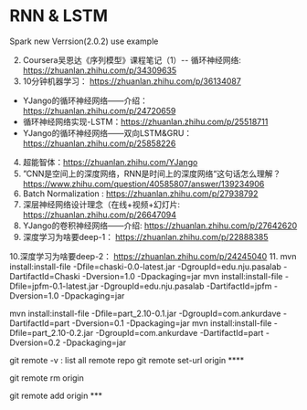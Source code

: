# RNN & LSTM
  Spark new Verrsion(2.0.2) use example

2. Coursera吴恩达《序列模型》课程笔记（1）-- 循环神经网络: https://zhuanlan.zhihu.com/p/34309635
3. 10分钟机器学习： https://zhuanlan.zhihu.com/p/36134087
- YJango的循环神经网络——介绍：https://zhuanlan.zhihu.com/p/24720659 
- 循环神经网络实现-LSTM：https://zhuanlan.zhihu.com/p/25518711
- YJango的循环神经网络——双向LSTM&GRU： https://zhuanlan.zhihu.com/p/25858226

4. 超能智体：https://zhuanlan.zhihu.com/YJango
5. ”CNN是空间上的深度网络，RNN是时间上的深度网络“这句话怎么理解？https://www.zhihu.com/question/40585807/answer/139234906
6. Batch Normalization : https://zhuanlan.zhihu.com/p/27938792
7. 深层神经网络设计理念（在线+视频+幻灯片: https://zhuanlan.zhihu.com/p/26647094
8. YJango的卷积神经网络——介绍: https://zhuanlan.zhihu.com/p/27642620
9. 深度学习为啥要deep-1： https://zhuanlan.zhihu.com/p/22888385

10.深度学习为啥要deep-2： https://zhuanlan.zhihu.com/p/24245040
11. 
mvn install:install-file -Dfile=chaski-0.0-latest.jar -DgroupId=edu.nju.pasalab -DartifactId=Chaski -Dversion=1.0 -Dpackaging=jar
mvn install:install-file -Dfile=jpfm-0.1-latest.jar -DgroupId=edu.nju.pasalab -DartifactId=jpfm -Dversion=1.0 -Dpackaging=jar

mvn install:install-file -Dfile=part_2.10-0.1.jar -DgroupId=com.ankurdave -DartifactId=part -Dversion=0.1 -Dpackaging=jar
mvn install:install-file -Dfile=part_2.10-0.2.jar -DgroupId=com.ankurdave -DartifactId=part -Dversion=0.2 -Dpackaging=jar


git remote -v : list all remote repo
git remote set-url origin ****

git remote rm origin

git remote add origin ***